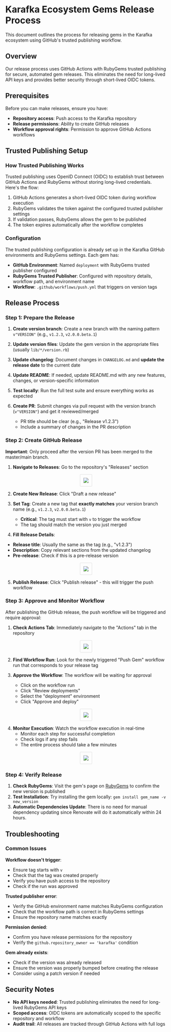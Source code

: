 # Karafka Ecosystem Gems Release Process

This document outlines the process for releasing gems in the Karafka ecosystem using GitHub's trusted publishing workflow.

## Overview

Our release process uses GitHub Actions with RubyGems trusted publishing for secure, automated gem releases. This eliminates the need for long-lived API keys and provides better security through short-lived OIDC tokens.

## Prerequisites

Before you can make releases, ensure you have:

- **Repository access**: Push access to the Karafka repository
- **Release permissions**: Ability to create GitHub releases
- **Workflow approval rights**: Permission to approve GitHub Actions workflows

## Trusted Publishing Setup

### How Trusted Publishing Works

Trusted publishing uses OpenID Connect (OIDC) to establish trust between GitHub Actions and RubyGems without storing long-lived credentials. Here's the flow:

1. GitHub Actions generates a short-lived OIDC token during workflow execution
2. RubyGems validates the token against the configured trusted publisher settings
3. If validation passes, RubyGems allows the gem to be published
4. The token expires automatically after the workflow completes

### Configuration

The trusted publishing configuration is already set up in the Karafka GitHub environments and RubyGems settings. Each gem has:

- **GitHub Environment**: Named `deployment` with RubyGems trusted publisher configured
- **RubyGems Trusted Publisher**: Configured with repository details, workflow path, and environment name
- **Workflow**: `.github/workflows/push.yml` that triggers on version tags

## Release Process

### Step 1: Prepare the Release

1. **Create version branch**: Create a new branch with the naming pattern `v"VERSION"` (e.g., `v1.2.3`, `v2.0.0.beta.1`)

2. **Update version files**: Update the gem version in the appropriate files (usually `lib/*/version.rb`)

3. **Update changelog**: Document changes in `CHANGELOG.md` and **update the release date** to the current date

4. **Update README**: If needed, update README.md with any new features, changes, or version-specific information

5. **Test locally**: Run the full test suite and ensure everything works as expected

6. **Create PR**: Submit changes via pull request with the version branch (`v"VERSION"`) and get it reviewed/merged
   - PR title should be clear (e.g., "Release v1.2.3")
   - Include a summary of changes in the PR description

### Step 2: Create GitHub Release

**Important**: Only proceed after the version PR has been merged to the master/main branch.

1. **Navigate to Releases**: Go to the repository's "Releases" section

<p align="center">
  <img
    src="https://cdn.karafka.io/assets/misc/printscreens/development/gems-publishing/releases.png"
    style="border: 1px solid #ddd; border-radius: 2px; padding: 10px;"
  />
</p>

2. **Create New Release**: Click "Draft a new release"

3. **Set Tag**: Create a new tag that **exactly matches** your version branch name (e.g., `v1.2.3`, `v2.0.0.beta.1`)

   - **Critical**: The tag must start with `v` to trigger the workflow
   - The tag should match the version you just merged

4. **Fill Release Details**:

- **Release title**: Usually the same as the tag (e.g., "v1.2.3")
- **Description**: Copy relevant sections from the updated changelog
- **Pre-release**: Check if this is a pre-release version

<p align="center">
  <img
    src="https://cdn.karafka.io/assets/misc/printscreens/development/gems-publishing/releasing.png"
    style="border: 1px solid #ddd; border-radius: 2px; padding: 10px;"
  />
</p>

5. **Publish Release**: Click "Publish release" - this will trigger the push workflow

### Step 3: Approve and Monitor Workflow

After publishing the GitHub release, the push workflow will be triggered and require approval:

1. **Check Actions Tab**: Immediately navigate to the "Actions" tab in the repository

<p align="center">
  <img
    src="https://cdn.karafka.io/assets/misc/printscreens/development/gems-publishing/workflows.png"
    style="border: 1px solid #ddd; border-radius: 2px; padding: 10px;"
  />
</p>

2. **Find Workflow Run**: Look for the newly triggered "Push Gem" workflow run that corresponds to your release tag

3. **Approve the Workflow**: The workflow will be waiting for approval
   - Click on the workflow run
   - Click "Review deployments" 
   - Select the "deployment" environment
   - Click "Approve and deploy"

<p align="center">
  <img
    src="https://cdn.karafka.io/assets/misc/printscreens/development/gems-publishing/approval.png"
    style="border: 1px solid #ddd; border-radius: 2px; padding: 10px;"
  />
</p>

4. **Monitor Execution**: Watch the workflow execution in real-time
   - Monitor each step for successful completion
   - Check logs if any step fails
   - The entire process should take a few minutes

<p align="center">
  <img
    src="https://cdn.karafka.io/assets/misc/printscreens/development/gems-publishing/logs.png"
    style="border: 1px solid #ddd; border-radius: 2px; padding: 10px;"
  />
</p>

### Step 4: Verify Release

1. **Check RubyGems**: Visit the gem's page on [RubyGems](https://rubygems.org) to confirm the new version is published
2. **Test Installation**: Try installing the gem locally: `gem install gem_name -v new_version`
3. **Automatic Dependencies Update**: There is no need for manual dependency updating since Renovate will do it automatically within 24 hours.

## Troubleshooting

### Common Issues

**Workflow doesn't trigger**:

- Ensure tag starts with `v`
- Check that the tag was created properly
- Verify you have push access to the repository
- Check if the run was approved

**Trusted publisher error**:

- Verify the GitHub environment name matches RubyGems configuration
- Check that the workflow path is correct in RubyGems settings
- Ensure the repository name matches exactly

**Permission denied**:

- Confirm you have release permissions for the repository
- Verify the `github.repository_owner == 'karafka'` condition

**Gem already exists**:

- Check if the version was already released
- Ensure the version was properly bumped before creating the release
- Consider using a patch version if needed

## Security Notes

- **No API keys needed**: Trusted publishing eliminates the need for long-lived RubyGems API keys
- **Scoped access**: OIDC tokens are automatically scoped to the specific repository and workflow
- **Audit trail**: All releases are tracked through GitHub Actions with full logs
